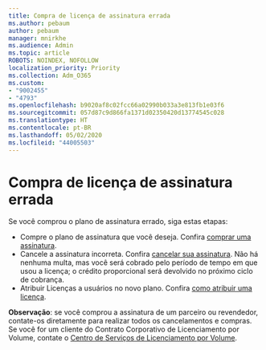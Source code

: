 ```yaml
---
title: Compra de licença de assinatura errada
ms.author: pebaum
author: pebaum
manager: mnirkhe
ms.audience: Admin
ms.topic: article
ROBOTS: NOINDEX, NOFOLLOW
localization_priority: Priority
ms.collection: Adm_O365
ms.custom:
- "9002455"
- "4793"
ms.openlocfilehash: b9020af8c02fcc66a02990b033a3e813fb1e03f6
ms.sourcegitcommit: 057d87c9d866fa1371d02350420d13774545c028
ms.translationtype: HT
ms.contentlocale: pt-BR
ms.lasthandoff: 05/02/2020
ms.locfileid: "44005503"
---
```

# <a name="purchased-wrong-subscription-license"></a>Compra de licença de assinatura errada

Se você comprou o plano de assinatura errado, siga estas etapas:

- Compre o plano de assinatura que você deseja. Confira [comprar uma assinatura](https://docs.microsoft.com/alchemyinsights/buy-a-subscription-to-office-365-for-business).
- Cancele a assinatura incorreta. Confira [cancelar sua assinatura](https://docs.microsoft.com/alchemyinsights/canceling-your-office-365-subscription).
Não há nenhuma multa, mas você será cobrado pelo período de tempo em que usou a licença; o crédito proporcional será devolvido no próximo ciclo de cobrança.
- Atribuir Licenças a usuários no novo plano. Confira [como atribuir uma licença](https://docs.microsoft.com/alchemyinsights/how-to-assign-a-license-to-a-user).

**Observação**: se você comprou a assinatura de um parceiro ou revendedor, contate-os diretamente para realizar todos os cancelamentos e compras. Se você for um cliente do Contrato Corporativo de Licenciamento por Volume, contate o [Centro de Serviços de Licenciamento por Volume](https://support.microsoft.com/help/4471406/how-to-contact-the-microsoft-volume-licensing-service-center).
